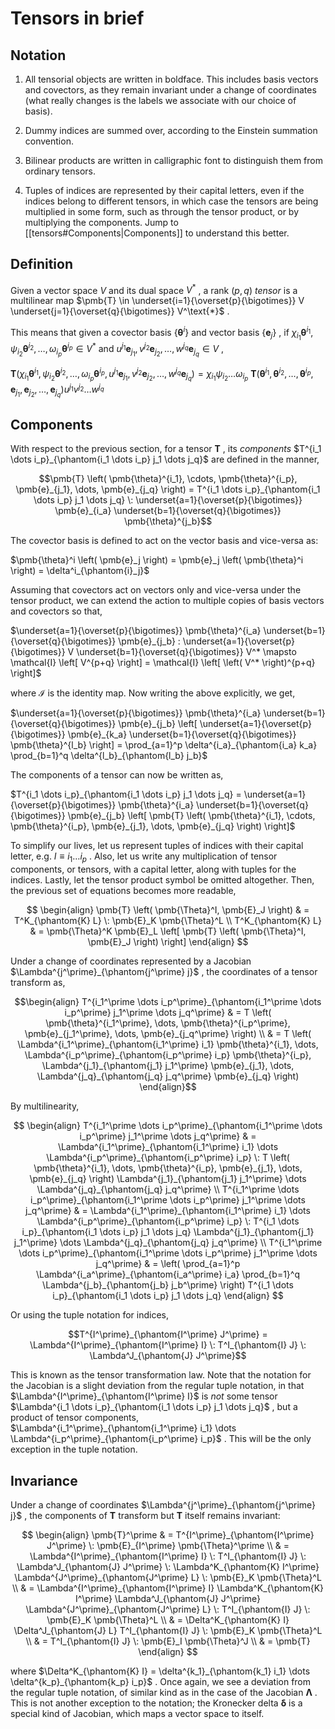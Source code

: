 # Tensors in brief

## Notation

1. All tensorial objects are written in boldface. This includes basis vectors and covectors, as they remain invariant under a change of coordinates (what really changes is the labels we associate with our choice of basis).

2. Dummy indices are summed over, according to the Einstein summation convention.

3. Bilinear products are written in calligraphic font to distinguish them from ordinary tensors.

4. Tuples of indices are represented by their capital letters, even if the indices belong to different tensors, in which case the tensors are being multiplied in some form, such as through the tensor product, or by multiplying the components. Jump to [[tensors#Components|Components]] to understand this better.


## Definition

Given a vector space $V$ and its dual space $V^\text{*}$ , a rank $\left( p, q \right)$ _tensor_ is a multilinear map $\pmb{T} \in \underset{i=1}{\overset{p}{\bigotimes}} V \underset{j=1}{\overset{q}{\bigotimes}} V^\text{*}$ .

This means that given a covector basis $\left\{ \pmb{\theta}^i \right\}$ and vector basis $\left\{ \pmb{e}_j \right\}$ , if $\chi_{i_1} \pmb{\theta}^{i_1}, \psi_{i_2} \pmb{\theta}^{i_2}, \dots, \omega_{i_p} \pmb{\theta}^{i_p}  \in V^\text{*}$ and $u^{j_1} \pmb{e}_{j_1}, v^{j_2} \pmb{e}_{j_2} , \dots, w^{j_q} \pmb{e}_{j_q} \in V$ ,

$\pmb{T} \left( \chi_{i_1} \pmb{\theta}^{i_1}, \psi_{i_2} \pmb{\theta}^{i_2}, \dots, \omega_{i_p} \pmb{\theta}^{i_p}, u^{j_1} \pmb{e}_{j_1}, v^{j_2} \pmb{e}_{j_2}, \dots, w^{j_q} \pmb{e}_{j_q} \right) = \chi_{i_1} \psi_{i_2} \dots \omega_{i_p} \: \pmb{T} \left( \pmb{\theta}^{i_1}, \pmb{\theta}^{i_2}, \dots, \pmb{\theta}^{i_p}, \pmb{e}_{j_1}, \pmb{e}_{j_2}, \dots, \pmb{e}_{j_q} \right) u^{j_1} v^{j_2} \dots w^{j_q}$

## Components

With respect to the previous section, for a tensor $\pmb{T}$ , its _components_ $T^{i_1 \dots i_p}_{\phantom{i_1 \dots i_p} j_1 \dots j_q}$ are defined in the manner,

$$\pmb{T} \left( \pmb{\theta}^{i_1}, \cdots, \pmb{\theta}^{i_p}, \pmb{e}_{j_1}, \dots, \pmb{e}_{j_q} \right) = T^{i_1 \dots i_p}_{\phantom{i_1 \dots i_p} j_1 \dots j_q} \: \underset{a=1}{\overset{p}{\bigotimes}} \pmb{e}_{i_a} \underset{b=1}{\overset{q}{\bigotimes}} \pmb{\theta}^{j_b}$$

The covector basis is defined to act on the vector basis and vice-versa as:

$\pmb{\theta}^i \left( \pmb{e}_j \right) = \pmb{e}_j \left( \pmb{\theta}^i \right) = \delta^i_{\phantom{i}_j}$

Assuming that covectors act on vectors only and vice-versa under the tensor product, we can extend the action to multiple copies of basis vectors and covectors so that,

$\underset{a=1}{\overset{p}{\bigotimes}} \pmb{\theta}^{i_a} \underset{b=1}{\overset{q}{\bigotimes}} \pmb{e}_{j_b} : \underset{a=1}{\overset{p}{\bigotimes}} V \underset{b=1}{\overset{q}{\bigotimes}} V^* \mapsto \mathcal{I} \left[ V^{p+q} \right] = \mathcal{I} \left[ \left( V^* \right)^{p+q} \right]$

where $\mathcal{I}$ is the identity map. Now writing the above explicitly, we get,

$\underset{a=1}{\overset{p}{\bigotimes}} \pmb{\theta}^{i_a} \underset{b=1}{\overset{q}{\bigotimes}} \pmb{e}_{j_b} \left[ \underset{a=1}{\overset{p}{\bigotimes}} \pmb{e}_{k_a} \underset{b=1}{\overset{q}{\bigotimes}} \pmb{\theta}^{l_b} \right] = \prod_{a=1}^p \delta^{i_a}_{\phantom{i_a} k_a} \prod_{b=1}^q \delta^{l_b}_{\phantom{l_b} j_b}$

The components of a tensor can now be written as,

$T^{i_1 \dots i_p}_{\phantom{i_1 \dots i_p} j_1 \dots j_q} = \underset{a=1}{\overset{p}{\bigotimes}} \pmb{\theta}^{i_a} \underset{b=1}{\overset{q}{\bigotimes}} \pmb{e}_{j_b} \left[ \pmb{T} \left( \pmb{\theta}^{i_1}, \cdots, \pmb{\theta}^{i_p}, \pmb{e}_{j_1}, \dots, \pmb{e}_{j_q} \right) \right]$

To simplify our lives, let us represent tuples of indices with their capital letter, e.g. $I \equiv i_1 \dots i_p$ . Also, let us write any multiplication of tensor components, or tensors, with a capital letter, along with tuples for the indices. Lastly, let the tensor product symbol be omitted altogether. Then, the previous set of equations becomes more readable,

$$
\begin{align}
\pmb{T} \left( \pmb{\Theta}^I, \pmb{E}_J \right) & = T^K_{\phantom{K} L} \: \pmb{E}_K \pmb{\Theta}^L \\
T^K_{\phantom{K} L} & = \pmb{\Theta}^K \pmb{E}_L \left[ \pmb{T} \left( \pmb{\Theta}^I, \pmb{E}_J \right) \right]
\end{align}
$$

Under a change of coordinates represented by a Jacobian $\Lambda^{j^\prime}_{\phantom{j^\prime} j}$ , the coordinates of a tensor transform as,

$$\begin{align}
T^{i_1^\prime \dots i_p^\prime}_{\phantom{i_1^\prime \dots i_p^\prime} j_1^\prime \dots j_q^\prime} & = T \left( \pmb{\theta}^{i_1^\prime}, \dots, \pmb{\theta}^{i_p^\prime}, \pmb{e}_{j_1^\prime}, \dots, \pmb{e}_{j_q^\prime} \right) \\
 & = T \left( \Lambda^{i_1^\prime}_{\phantom{i_1^\prime} i_1} \pmb{\theta}^{i_1}, \dots, \Lambda^{i_p^\prime}_{\phantom{i_p^\prime} i_p} \pmb{\theta}^{i_p}, \Lambda^{j_1}_{\phantom{j_1} j_1^\prime} \pmb{e}_{j_1}, \dots, \Lambda^{j_q}_{\phantom{j_q} j_q^\prime} \pmb{e}_{j_q} \right)
\end{align}$$

By multilinearity,

$$
\begin{align}
T^{i_1^\prime \dots i_p^\prime}_{\phantom{i_1^\prime \dots i_p^\prime} j_1^\prime \dots j_q^\prime} & = \Lambda^{i_1^\prime}_{\phantom{i_1^\prime} i_1} \dots \Lambda^{i_p^\prime}_{\phantom{i_p^\prime} i_p} \: T \left( \pmb{\theta}^{i_1}, \dots, \pmb{\theta}^{i_p}, \pmb{e}_{j_1}, \dots, \pmb{e}_{j_q} \right) \Lambda^{j_1}_{\phantom{j_1} j_1^\prime} \dots \Lambda^{j_q}_{\phantom{j_q} j_q^\prime} \\
T^{i_1^\prime \dots i_p^\prime}_{\phantom{i_1^\prime \dots i_p^\prime} j_1^\prime \dots j_q^\prime} & = \Lambda^{i_1^\prime}_{\phantom{i_1^\prime} i_1} \dots \Lambda^{i_p^\prime}_{\phantom{i_p^\prime} i_p} \: T^{i_1 \dots i_p}_{\phantom{i_1 \dots i_p} j_1 \dots j_q} \Lambda^{j_1}_{\phantom{j_1} j_1^\prime} \dots \Lambda^{j_q}_{\phantom{j_q} j_q^\prime} \\
T^{i_1^\prime \dots i_p^\prime}_{\phantom{i_1^\prime \dots i_p^\prime} j_1^\prime \dots j_q^\prime} & = \left( \prod_{a=1}^p \Lambda^{i_a^\prime}_{\phantom{i_a^\prime} i_a} \prod_{b=1}^q \Lambda^{j_b}_{\phantom{j_b} j_b^\prime} \right) T^{i_1 \dots i_p}_{\phantom{i_1 \dots i_p} j_1 \dots j_q}
\end{align}
$$

Or using the tuple notation for indices,

$$T^{I^\prime}_{\phantom{I^\prime} J^\prime} = \Lambda^{I^\prime}_{\phantom{I^\prime} I} \: T^I_{\phantom{I} J} \: \Lambda^J_{\phantom{J} J^\prime}$$

This is known as the tensor transformation law. Note that the notation for the Jacobian is a slight deviation from the regular tuple notation, in that $\Lambda^{I^\prime}_{\phantom{I^\prime} I}$ is _not_ some tensor $\Lambda^{i_1 \dots i_p}_{\phantom{i_1 \dots i_p} j_1 \dots j_q}$ , but a product of tensor components, $\Lambda^{i_1^\prime}_{\phantom{i_1^\prime} i_1} \dots \Lambda^{i_p^\prime}_{\phantom{i_p^\prime} i_p}$ . This will be the only exception in the tuple notation.

## Invariance

Under a change of coordinates $\Lambda^{j^\prime}_{\phantom{j^\prime} j}$ , the components of $\pmb{T}$ transform but $\pmb{T}$ itself remains invariant:

$$
\begin{align}
\pmb{T}^\prime & = T^{I^\prime}_{\phantom{I^\prime} J^\prime} \: \pmb{E}_{I^\prime} \pmb{\Theta}^\prime \\
 & = \Lambda^{I^\prime}_{\phantom{I^\prime} I} \: T^I_{\phantom{I} J} \: \Lambda^J_{\phantom{J} J^\prime} \: \Lambda^K_{\phantom{K} I^\prime} \Lambda^{J^\prime}_{\phantom{J^\prime} L} \: \pmb{E}_K \pmb{\Theta}^L \\
 & = \Lambda^{I^\prime}_{\phantom{I^\prime} I} \Lambda^K_{\phantom{K} I^\prime} \Lambda^J_{\phantom{J} J^\prime} \Lambda^{J^\prime}_{\phantom{J^\prime} L} \: T^I_{\phantom{I} J} \: \pmb{E}_K \pmb{\Theta}^L \\
 & = \Delta^K_{\phantom{K} I} \Delta^J_{\phantom{J} L} T^I_{\phantom{I} J} \: \pmb{E}_K \pmb{\Theta}^L \\
 & = T^I_{\phantom{I} J} \: \pmb{E}_I \pmb{\Theta}^J \\
 & = \pmb{T}
\end{align}
$$

where $\Delta^K_{\phantom{K} I} = \delta^{k_1}_{\phantom{k_1} i_1} \dots \delta^{k_p}_{\phantom{k_p} i_p}$ . Once again, we see a deviation from the regular tuple notation, of similar kind as in the case of the Jacobian $\pmb{\Lambda}$ . This is not another exception to the notation; the Kronecker delta $\pmb{\delta}$ is a special kind of Jacobian, which maps a vector space to itself.